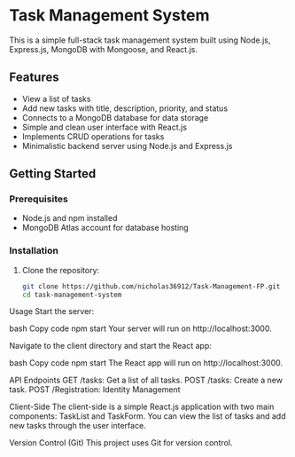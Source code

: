 # Task Management System

This is a simple full-stack task management system built using Node.js, Express.js, MongoDB with Mongoose, and React.js.

## Features

- View a list of tasks
- Add new tasks with title, description, priority, and status
- Connects to a MongoDB database for data storage
- Simple and clean user interface with React.js
- Implements CRUD operations for tasks
- Minimalistic backend server using Node.js and Express.js

## Getting Started

### Prerequisites

- Node.js and npm installed
- MongoDB Atlas account for database hosting

### Installation

1. Clone the repository:

   ```bash
   git clone https://github.com/nicholas36912/Task-Management-FP.git
   cd task-management-system

Usage Start the server:

bash Copy code npm start Your server will run on http://localhost:3000.

Navigate to the client directory and start the React app:

bash Copy code npm start The React app will run on http://localhost:3000.

API Endpoints 
GET /tasks: Get a list of all tasks. 
POST /tasks: Create a new task. 
POST /Registration: Identity Management

Client-Side 
The client-side is a simple React.js application with two main components: TaskList and TaskForm. You can view the list of tasks and add new tasks through the user interface.

Version Control (Git) This project uses Git for version control.